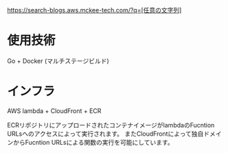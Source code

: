 https://search-blogs.aws.mckee-tech.com/?q=[任意の文字列]

# 使用技術
Go + Docker (マルチステージビルド)

# インフラ
AWS lambda + CloudFront + ECR


ECRリポジトリにアップロードされたコンテナイメージがlambdaのFucntion URLsへのアクセスによって実行されます。
またCloudFrontによって独自ドメインからFucntion URLsによる関数の実行を可能にしています。
